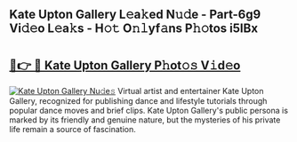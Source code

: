 ## Kate Upton Gallery L𝚎a𝚔ed N𝚞𝚍e - Part-6g9 Vi𝚍𝚎o L𝚎a𝚔s - H𝚘𝚝 O𝚗𝚕yf𝚊ns P𝚑𝚘tos i5IBx

# <h2><a href="http://kff5rld.oniu.top/?m=Kate+Upton+Gallery">🔗👉 🔴 Kate Upton Gallery P𝚑ot𝚘𝚜 V𝚒d𝚎o</a></h2>

[![Kate Upton Gallery Nu𝚍e𝚜](https://i.imgur.com/0qMVB7G.gif)](http://kff5rld.oniu.top/?m=Kate+Upton+Gallery)
Virtual artist and entertainer Kate Upton Gallery, recognized for publishing dance and lifestyle tutorials through popular dance moves and brief clips. Kate Upton Gallery's public persona is marked by its friendly and genuine nature, but the mysteries of his private life remain a source of fascination.  
